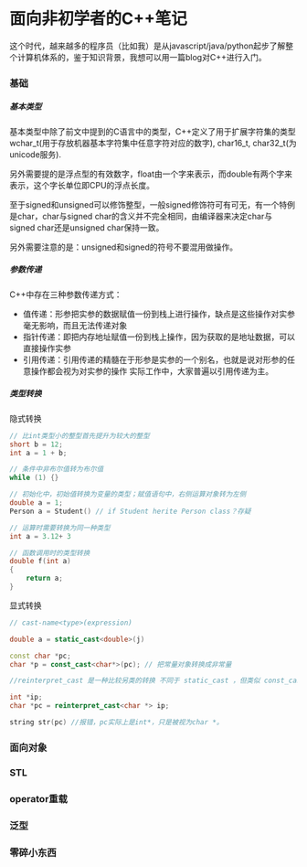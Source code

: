 # 面向非初学者的C++笔记

这个时代，越来越多的程序员（比如我）是从javascript/java/python起步了解整个计算机体系的，鉴于知识背景，我想可以用一篇blog对C++进行入门。

### 基础

##### 基本类型
基本类型中除了前文中提到的C语言中的类型，C++定义了用于扩展字符集的类型 wchar_t(用于存放机器基本字符集中任意字符对应的数字), char16_t, char32_t(为unicode服务).

另外需要提的是浮点型的有效数字，float由一个字来表示，而double有两个字来表示，这个字长单位即CPU的浮点长度。

至于signed和unsigned可以修饰整型，一般signed修饰符可有可无，有一个特例是char，char与signed char的含义并不完全相同，由编译器来决定char与signed char还是unsigned char保持一致。

另外需要注意的是：unsigned和signed的符号不要混用做操作。

##### 参数传递

C++中存在三种参数传递方式：
-    值传递：形参把实参的数据赋值一份到栈上进行操作，缺点是这些操作对实参毫无影响，而且无法传递对象
-    指针传递：即把内存地址赋值一份到栈上操作，因为获取的是地址数据，可以直接操作实参
-    引用传递：引用传递的精髓在于形参是实参的一个别名，也就是说对形参的任意操作都会视为对实参的操作
实际工作中，大家普遍以引用传递为主。

##### 类型转换
隐式转换
```c++
// 比int类型小的整型首先提升为较大的整型
short b = 12;
int a = 1 + b;

// 条件中非布尔值转为布尔值
while (1) {}

// 初始化中，初始值转换为变量的类型；赋值语句中，右侧运算对象转为左侧
double a = 1;
Person a = Student() // if Student herite Person class？存疑

// 运算时需要转换为同一种类型
int a = 3.12+ 3

// 函数调用时的类型转换
double f(int a)
{
    return a;
}

```

显式转换

```c++
// cast-name<type>(expression)

double a = static_cast<double>(j)

const char *pc;
char *p = const_cast<char*>(pc); // 把常量对象转换成非常量

//reinterpret_cast 是一种比较另类的转换 不同于 static_cast ，但类似 const_cast ， reinterpret_cast 表达式不编译成任何 CPU 指令。它纯粹地是指示编译器以如同它有 new_type 类型一般，对待 expression 的位序列（对象表示）的编译器指令。

int *ip;
char *pc = reinterpret_cast<char *> ip;

string str(pc) //报错，pc实际上是int*，只是被视为char *。

```
### 面向对象

### STL

### operator重载

### 泛型

### 零碎小东西



